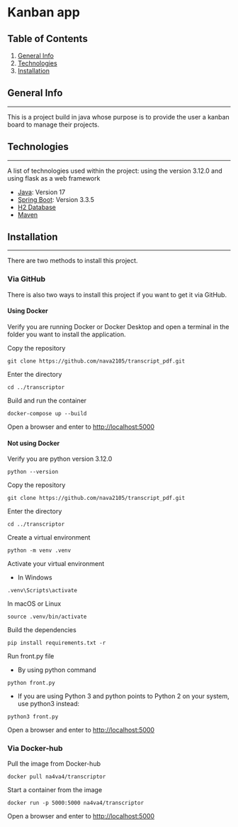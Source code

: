 # Kanban app
## Table of Contents
1. [General Info](#general-info)
2. [Technologies](#technologies)
3. [Installation](#installation)
## General Info
***
This is a project build in java whose purpose is to provide the user a kanban board to manage their projects.
## Technologies
***
A list of technologies used within the project:
using the version 3.12.0 and using flask as a web framework
* [Java](https://www.java.com/es/): Version 17
* [Spring Boot](https://spring.io/projects/spring-boot): Version 3.3.5
* [H2 Database](https://www.h2database.com/html/main.html)
* [Maven](https://maven.apache.org)
## Installation
***
There are two methods to install this project.
### Via GitHub
There is also two ways to install this project if you want to get it via GitHub.
#### Using Docker
Verify you are running Docker or Docker Desktop and open a terminal in the folder you want to install the application.

Copy the repository
```
git clone https://github.com/nava2105/transcript_pdf.git
```
Enter the directory
```
cd ../transcriptor
```
Build and run the container
```
docker-compose up --build
```
Open a browser and enter to
[http://localhost:5000](http://localhost:5000)
#### Not using Docker
Verify you are python version 3.12.0
```
python --version
```
Copy the repository
```
git clone https://github.com/nava2105/transcript_pdf.git
```
Enter the directory
```
cd ../transcriptor
```
Create a virtual environment
```
python -m venv .venv
```
Activate your virtual environment
* In Windows
```
.venv\Scripts\activate
```
In macOS or Linux
```
source .venv/bin/activate
```
Build the dependencies
```
pip install requirements.txt -r
```
Run front.py file
* By using python command
```
python front.py
```
* If you are using Python 3 and python points to Python 2 on your system, use python3 instead:
```
python3 front.py
```
Open a browser and enter to
[http://localhost:5000](http://localhost:5000)
### Via Docker-hub
Pull the image from Docker-hub
```
docker pull na4va4/transcriptor
```
Start a container from the image
```
docker run -p 5000:5000 na4va4/transcriptor
```
Open a browser and enter to
[http://localhost:5000](http://localhost:5000)
